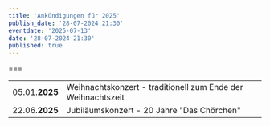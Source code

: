 ```yaml
---
title: 'Ankündigungen für 2025'
publish_date: '28-07-2024 21:30'
eventdate: '2025-07-13'
date: '28-07-2024 21:30'
published: true
---
```


===

|   |   | 
| :------------ | :------------ | 
| 05.01.**2025** | Weihnachtskonzert - traditionell zum Ende der Weihnachtszeit | 
| 22.06.**2025** | Jubiläumskonzert - 20 Jahre "Das Chörchen" | 

